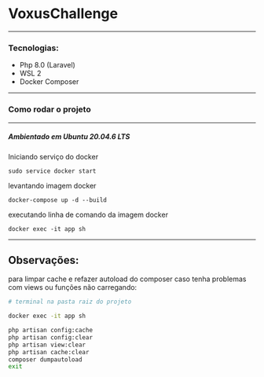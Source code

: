 # VoxusChallenge
___
### Tecnologias:

- Php 8.0 (Laravel)
- WSL 2
- Docker Composer

___
### Como rodar o projeto
___

##### Ambientado em Ubuntu 20.04.6 LTS

Iniciando serviço do docker

```shell
sudo service docker start
```

levantando imagem docker

```shell
docker-compose up -d --build
```

executando linha de comando da imagem docker

```shell
docker exec -it app sh
```

___

## Observações:

para limpar cache e refazer autoload do composer caso tenha problemas com views ou funções não carregando:

```bash
# terminal na pasta raiz do projeto

docker exec -it app sh

php artisan config:cache
php artisan config:clear
php artisan view:clear
php artisan cache:clear
composer dumpautoload
exit
```
